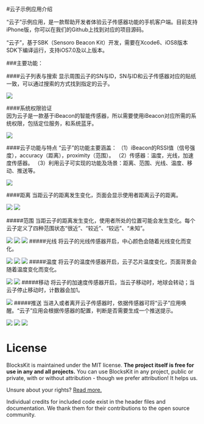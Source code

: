 #云子示例应用介绍


“云子”示例应用，是一款帮助开发者体验云子传感器功能的手机客户端。目前支持iPhone版，你可以在我们的Github上找到对应的项目源码。

“云子”，基于SBK（Sensoro Beacon Kit）开发，需要在Xcode6、iOS8版本SDK下编译运行，支持iOS7.0及以上版本。


###主要功能：

####云子列表与搜索
显示周围云子的SN与ID，SN与ID和云子传感器对应的贴纸一致，可以通过搜索的方式找到指定的云子。

![](./png/1.PNG)

####系统权限验证  
因为云子是一款基于iBeacon的智能传感器，所以需要使用iBeacon对应所需的系统权限，包括定位服务，和系统蓝牙。

![](./png/0.PNG)

####云子功能与特点
“云子”的功能主要涵盖：
（1）iBeacon的RSSI值（信号强度），accuracy（距离），proximity（范围）。
（2）传感器：温度，光线，加速度传感器。
（3）利用云子可实现的功能及场景：距离、范围、光线、温度、移动、推送等。

![](./png/2.PNG)

####距离
当距云子的距离发生变化，页面会显示使用者距离云子的距离。

![](./png/3.PNG)
![](./png/4.PNG)

#####范围
当距云子的距离发生变化，使用者所处的位置可能会发生变化。每个云子定义了四种范围状态“很近”、“较近”、“较远”、“未知”。

![](./png/5.PNG)
![](./png/6.PNG)
![](./png/7.PNG)
#####光线
将云子的光线传感器开启，中心颜色会随着光线变化而变化。
	
![](./png/8.PNG)
![](./png/9.PNG)
![](./png/10.PNG)
#####温度
将云子的温度传感器开启，云子芯片温度变化，页面背景会随着温度变化而变化。

![](./png/11.PNG)
![](./png/12.PNG)
#####移动
将云子的加速度传感器开启，当云子移动时，地球会转动；当云子停止移动时，计数器会加1。
	
![](./png/13.PNG)
#####推送
当进入或者离开云子传感器时，依据传感器可将“云子”应用唤醒。“云子”应用会根据传感器的配置，判断是否需要生成一个推送提示。

![](./png/14.PNG)
![](./png/15.PNG)
![](./png/16.PNG)

License
=======

BlocksKit is maintained under the MIT license.  **The project itself is free for use in any and all projects.**  You can use BlocksKit in any project, public or private, with or without attribution - though we prefer attribution! It helps us.

Unsure about your rights?  [Read more.](http://opensource.org/licenses/MIT)

Individual credits for included code exist in the header files and documentation. We thank them for their contributions to the open source community.
